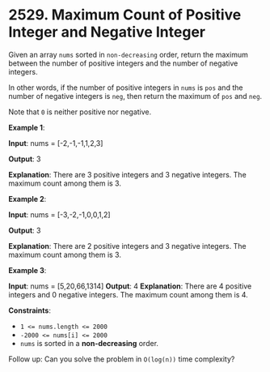 
# 2529. Maximum Count of Positive Integer and Negative Integer

Given an array `nums` sorted in `non-decreasing` order, return the maximum between the number of positive integers and the number of negative integers.

In other words, if the number of positive integers in `nums` is `pos` and the number of negative integers is `neg`, then return the maximum of `pos` and `neg`.

Note that `0` is neither positive nor negative.

**Example 1**:

**Input**: nums = [-2,-1,-1,1,2,3]

**Output**: 3

**Explanation**: There are 3 positive integers and 3 negative integers. The maximum count among them is 3.

**Example 2**:

**Input**: nums = [-3,-2,-1,0,0,1,2]

**Output**: 3

**Explanation**: There are 2 positive integers and 3 negative integers. The maximum count among them is 3.

**Example 3**:

**Input**: nums = [5,20,66,1314]
**Output**: 4
**Explanation**: There are 4 positive integers and 0 negative integers. The maximum count among them is 4.

**Constraints**:

- `1 <= nums.length <= 2000`
- `-2000 <= nums[i] <= 2000`
- `nums` is sorted in a **non-decreasing** order.

Follow up: Can you solve the problem in `O(log(n))` time complexity?